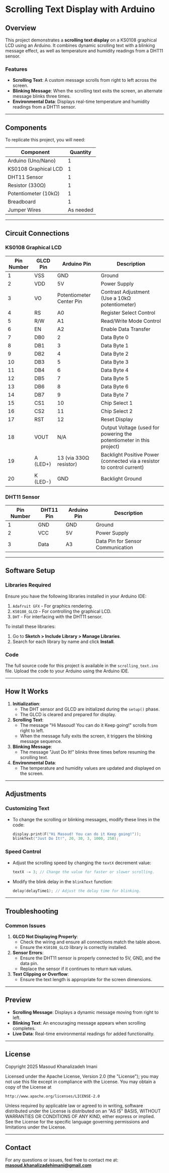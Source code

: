 # Scrolling Text Display with Arduino

## Overview
This project demonstrates a **scrolling text display** on a KS0108 graphical LCD using an Arduino. It combines dynamic scrolling text with a blinking message effect, as well as temperature and humidity readings from a DHT11 sensor.

### Features
- **Scrolling Text**: A custom message scrolls from right to left across the screen.
- **Blinking Message**: When the scrolling text exits the screen, an alternate message blinks three times.
- **Environmental Data**: Displays real-time temperature and humidity readings from a DHT11 sensor.

---

## Components
To replicate this project, you will need:

| Component            | Quantity |
|----------------------|----------|
| Arduino (Uno/Nano)   | 1        |
| KS0108 Graphical LCD | 1        |
| DHT11 Sensor         | 1        |
| Resistor (330Ω)      | 1        |
| Potentiometer (10kΩ) | 1        |
| Breadboard           | 1        |
| Jumper Wires         | As needed |

---

## Circuit Connections

### KS0108 Graphical LCD

| Pin Number | GLCD Pin    | Arduino Pin                 | Description                     |
|------------|-------------|-----------------------------|---------------------------------|
| 1          | VSS         | GND                         | Ground                          |
| 2          | VDD         | 5V                          | Power Supply                    |
| 3          | VO          | Potentiometer Center Pin    | Contrast Adjustment (Use a 10kΩ potentiometer) |
| 4          | RS          | A0                          | Register Select Control         |
| 5          | R/W         | A1                          | Read/Write Mode Control         |
| 6          | EN          | A2                          | Enable Data Transfer            |
| 7          | DB0         | 2                           | Data Byte 0                     |
| 8          | DB1         | 3                           | Data Byte 1                     |
| 9          | DB2         | 4                           | Data Byte 2                     |
| 10         | DB3         | 5                           | Data Byte 3                     |
| 11         | DB4         | 6                           | Data Byte 4                     |
| 12         | DB5         | 7                           | Data Byte 5                     |
| 13         | DB6         | 8                           | Data Byte 6                     |
| 14         | DB7         | 9                           | Data Byte 7                     |
| 15         | CS1         | 10                          | Chip Select 1                   |
| 16         | CS2         | 11                          | Chip Select 2                   |
| 17         | RST         | 12                          | Reset Display                   |
| 18         | VOUT        | N/A                         | Output Voltage (used for powering the potentiometer in this project) |
| 19         | A (LED+)    | 13 (via 330Ω resistor)       | Backlight Positive Power (connected via a resistor to control current) |
| 20         | K (LED-)    | GND                         | Backlight Ground                |

### DHT11 Sensor

| Pin Number | DHT11 Pin   | Arduino Pin                 | Description                     |
|------------|-------------|-----------------------------|---------------------------------|
| 1          | GND         | GND                         | Ground                          |
| 2          | VCC         | 5V                          | Power Supply                    |
| 3          | Data        | A3                          | Data Pin for Sensor Communication |

---

## Software Setup

### Libraries Required
Ensure you have the following libraries installed in your Arduino IDE:
1. `Adafruit GFX` - For graphics rendering.
2. `KS0108_GLCD` - For controlling the graphical LCD.
3. `DHT` - For interfacing with the DHT11 sensor.

To install these libraries:
1. Go to **Sketch > Include Library > Manage Libraries**.
2. Search for each library by name and click **Install**.

### Code
The full source code for this project is available in the `scrolling_text.ino` file. Upload the code to your Arduino using the Arduino IDE.

---

## How It Works
1. **Initialization**:
   - The DHT sensor and GLCD are initialized during the `setup()` phase.
   - The GLCD is cleared and prepared for display.
2. **Scrolling Text**:
   - The message "Hi Masoud! You can do it Keep going!" scrolls from right to left.
   - When the message fully exits the screen, it triggers the blinking message sequence.
3. **Blinking Message**:
   - The message "Just Do It!" blinks three times before resuming the scrolling text.
4. **Environmental Data**:
   - The temperature and humidity values are updated and displayed on the screen.

---

## Adjustments

### Customizing Text
- To change the scrolling or blinking messages, modify these lines in the code:
  ```cpp
  display.print(F("Hi Masoud! You can do it Keep going!"));
  blinkText("Just Do It!", 20, 30, 3, 1000, 250);
  ```

### Speed Control
- Adjust the scrolling speed by changing the `textX` decrement value:
  ```cpp
  textX -= 3; // Change the value for faster or slower scrolling.
  ```
- Modify the blink delay in the `blinkText` function:
  ```cpp
  delay(delayTime1); // Adjust the delay time for blinking.
  ```

---

## Troubleshooting

### Common Issues
1. **GLCD Not Displaying Properly**:
   - Check the wiring and ensure all connections match the table above.
   - Ensure the `KS0108_GLCD` library is correctly installed.
2. **Sensor Errors**:
   - Ensure the DHT11 sensor is properly connected to 5V, GND, and the data pin.
   - Replace the sensor if it continues to return `NaN` values.
3. **Text Clipping or Overflow**:
   - Ensure the text length is appropriate for the screen dimensions.

---

## Preview
- **Scrolling Message**: Displays a dynamic message moving from right to left.
- **Blinking Text**: An encouraging message appears when scrolling completes.
- **Live Data**: Real-time environmental readings for added functionality.

---

## License
Copyright 2025 Masoud Khanalizadeh Imani

Licensed under the Apache License, Version 2.0 (the "License");
you may not use this file except in compliance with the License.
You may obtain a copy of the License at

    http://www.apache.org/licenses/LICENSE-2.0

Unless required by applicable law or agreed to in writing, software
distributed under the License is distributed on an "AS IS" BASIS,
WITHOUT WARRANTIES OR CONDITIONS OF ANY KIND, either express or implied.
See the License for the specific language governing permissions and
limitations under the License.

---

## Contact
For any questions or issues, feel free to contact me at:
**masoud.khanalizadehimani@gmail.com**

